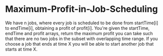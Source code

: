 # Maximum-Profit-in-Job-Scheduling
We have n jobs, where every job is scheduled to be done from startTime[i] to endTime[i], obtaining a profit of profit[i].  You're given the startTime, endTime and profit arrays, return the maximum profit you can take such that there are no two jobs in the subset with overlapping time range.  If you choose a job that ends at time X you will be able to start another job that starts at time X.
